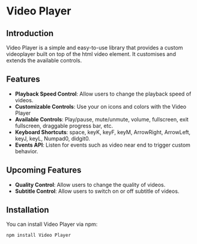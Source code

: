 # Video Player 

## Introduction

 Video Player is a simple and easy-to-use library that provides a custom videoplayer built on top of the html video element. It customises and extends the available controls. 

 ## Features

- **Playback Speed Control**: Allow users to change the playback speed of videos.
- **Customizable Controls**: Use your on icons and colors with the Video Player
- **Available Controls**: Play/pause, mute/unmute, volume, fullscreen, exit fullscreen, draggable progress bar, etc.
- **Keyboard Shortcuts**: space, keyK, keyF, keyM, ArrowRight, ArrowLeft, keyJ, keyL, Numpad0, didgit0.
- **Events API**: Listen for events such as video near end to trigger custom behavior.

## Upcoming Features

- **Quality Control**: Allow users to change the quality of videos.
- **Subtitle Control**: Allow users to switch on or off subtitle of videos.

## Installation

You can install Video Player via npm:

```bash
npm install Video Player